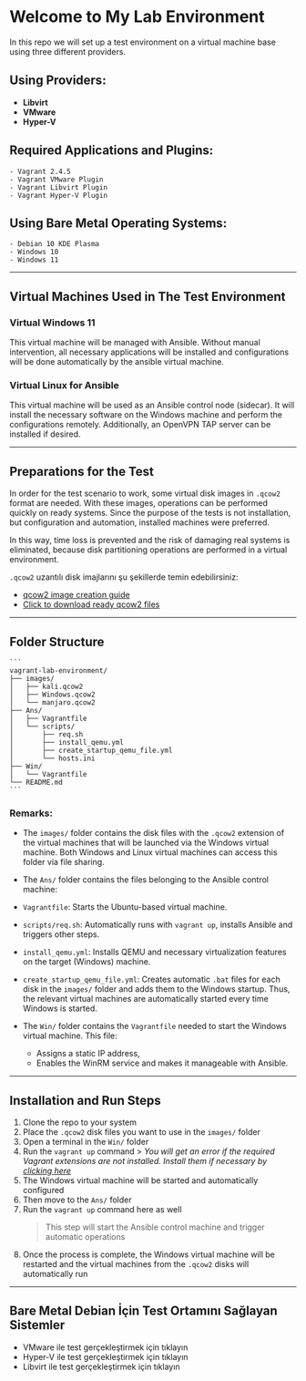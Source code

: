 # Welcome to My Lab Environment

In this repo we will set up a test environment on a virtual machine base using three different providers.

## Using Providers:
  - **Libvirt**
  - **VMware**
  - **Hyper-V**

## Required Applications and Plugins:
    - Vagrant 2.4.5  
    - Vagrant VMware Plugin  
    - Vagrant Libvirt Plugin  
    - Vagrant Hyper-V Plugin  

## Using Bare Metal Operating Systems:
    - Debian 10 KDE Plasma  
    - Windows 10  
    - Windows 11  

---

## Virtual Machines Used in The Test Environment

###  Virtual Windows 11  
  This virtual machine will be managed with Ansible. Without manual intervention, all necessary applications will be installed and configurations will be done automatically by the ansible virtual machine.

###  Virtual Linux for Ansible  
  This virtual machine will be used as an Ansible control node (sidecar). It will install the necessary software on the Windows machine and perform the configurations remotely. Additionally, an OpenVPN TAP server can be installed if desired.

---

## Preparations for the Test
  In order for the test scenario to work, some virtual disk images in `.qcow2` format are needed. With these images, operations can be performed quickly on ready systems. Since the purpose of the tests is not installation, but configuration and automation, installed machines were preferred.

  In this way, time loss is prevented and the risk of damaging real systems is eliminated, because disk partitioning operations are performed in a virtual environment.

`.qcow2` uzantılı disk imajlarını şu şekillerde temin edebilirsiniz:

   - [qcow2 image creation guide](#)
   - [Click to download ready qcow2 files](#)

---

##  Folder Structure

    ```
    vagrant-lab-environment/
    ├── images/
    │   ├── kali.qcow2
    │   ├── Windows.qcow2
    │   └── manjaro.qcow2
    ├── Ans/
    │   ├── Vagrantfile
    │   └── scripts/
    │       ├── req.sh
    │       ├── install_qemu.yml
    │       ├── create_startup_qemu_file.yml
    │       └── hosts.ini
    ├── Win/
    │   └── Vagrantfile
    └── README.md
    ```

### Remarks:
  - The `images/` folder contains the disk files with the `.qcow2` extension of the virtual machines that will be launched via the Windows virtual machine. Both Windows and Linux virtual machines can access this folder via file sharing.
  
  - The `Ans/` folder contains the files belonging to the Ansible control machine:
  - `Vagrantfile`: Starts the Ubuntu-based virtual machine.
  - `scripts/req.sh`: Automatically runs with `vagrant up`, installs Ansible and triggers other steps.
  - `install_qemu.yml`: Installs QEMU and necessary virtualization features on the target (Windows) machine.
  - `create_startup_qemu_file.yml`: Creates automatic `.bat` files for each disk in the `images/` folder and adds them to the Windows startup. Thus, the relevant virtual machines are automatically started every time Windows is started.
  - The `Win/` folder contains the `Vagrantfile` needed to start the Windows virtual machine. This file:
     - Assigns a static IP address,
     - Enables the WinRM service and makes it manageable with Ansible.

  ---

## Installation and Run Steps

  1. Clone the repo to your system
  2. Place the `.qcow2` disk files you want to use in the `images/` folder
  3. Open a terminal in the `Win/` folder
  4. Run the `vagrant up` command
    > *You will get an error if the required Vagrant extensions are not installed. Install them if necessary by [clicking here](#)*
  5. The Windows virtual machine will be started and automatically configured
  6. Then move to the `Ans/` folder
  7. Run the `vagrant up` command here as well
     > This step will start the Ansible control machine and trigger automatic operations
  8. Once the process is complete, the Windows virtual machine will be restarted and the virtual machines from the `.qcow2` disks will automatically run

---

## Bare Metal Debian İçin Test Ortamını Sağlayan Sistemler
 
  -  VMware ile test gerçekleştirmek için tıklayın  
  -  Hyper-V ile test gerçekleştirmek için tıklayın  
  -  Libvirt ile test gerçekleştirmek için tıklayın
